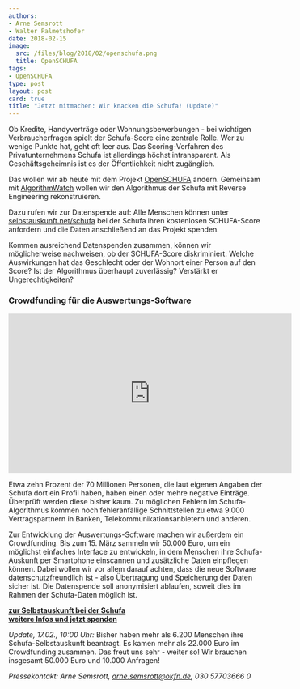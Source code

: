 ```yaml
---
authors: 
- Arne Semsrott
- Walter Palmetshofer
date: 2018-02-15
image:
  src: /files/blog/2018/02/openschufa.png
  title: OpenSCHUFA
tags:
- OpenSCHUFA
type: post
layout: post
card: true
title: "Jetzt mitmachen: Wir knacken die Schufa! (Update)" 
---
```


Ob Kredite, Handyverträge oder Wohnungsbewerbungen - bei wichtigen Verbraucherfragen spielt der Schufa-Score eine zentrale Rolle. Wer zu wenige Punkte hat, geht oft leer aus. Das Scoring-Verfahren des Privatunternehmens Schufa ist allerdings höchst intransparent. Als Geschäftsgeheimnis ist es der Öffentlichkeit nicht zugänglich.

Das wollen wir ab heute mit dem Projekt <a href="http://openschufa.de">OpenSCHUFA</a> ändern. Gemeinsam mit <a href="https://algorithmwatch.org/de/">AlgorithmWatch</a> wollen wir den Algorithmus der Schufa mit Reverse Engineering rekonstruieren. 

Dazu rufen wir zur Datenspende auf: Alle Menschen können unter <a href="https://selbstauskunft.net/schufa">selbstauskunft.net/schufa</a> bei der Schufa ihren kostenlosen SCHUFA-Score anfordern und die Daten anschließend an das Projekt spenden.

Kommen ausreichend Datenspenden zusammen, können wir möglicherweise nachweisen, ob der SCHUFA-Score diskriminiert: Welche Auswirkungen hat das Geschlecht oder der Wohnort einer Person auf den Score? Ist der Algorithmus überhaupt zuverlässig? Verstärkt er Ungerechtigkeiten? 

<h3>Crowdfunding für die Auswertungs-Software</h3>

<iframe width="560" height="315" src="https://www.youtube-nocookie.com/embed/HBsD8BdXSCY?rel=0" frameborder="0" allow="autoplay; encrypted-media" allowfullscreen></iframe>

Etwa zehn Prozent der 70 Millionen Personen, die laut eigenen Angaben der Schufa dort ein Profil haben, haben einen oder mehre negative Einträge. Überprüft werden diese bisher kaum. Zu möglichen Fehlern im Schufa-Algorithmus kommen noch fehleranfällige Schnittstellen zu etwa 9.000 Vertragspartnern in Banken, Telekommunikationsanbietern und anderen. 

Zur Entwicklung der Auswertungs-Software machen wir außerdem ein Crowdfunding. Bis zum 15. März sammeln wir 50.000 Euro, um ein möglichst einfaches Interface zu entwickeln, in dem Menschen ihre Schufa-Auskunft per Smartphone einscannen und zusätzliche Daten einpflegen können. Dabei wollen wir vor allem darauf achten, dass die neue Software datenschutzfreundlich ist - also Übertragung und Speicherung der Daten sicher ist. Die Datenspende soll anonymisiert ablaufen, soweit dies im Rahmen der Schufa-Daten möglich ist.

<strong><a href="https://selbstauskunft.net/schufa">zur Selbstauskunft bei der Schufa</a><br>
<a href="http://openschufa.de">weitere Infos und jetzt spenden</a></strong>

<i>Update, 17.02., 10:00 Uhr:</i> Bisher haben mehr als 6.200 Menschen ihre Schufa-Selbstauskunft beantragt. Es kamen mehr als 22.000 Euro im Crowdfunding zusammen. Das freut uns sehr - weiter so! Wir brauchen insgesamt 50.000 Euro und 10.000 Anfragen!

<i>Pressekontakt: Arne Semsrott, arne.semsrott@okfn.de, 030 57703666 0</i>
